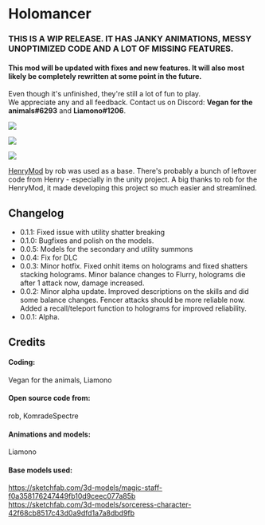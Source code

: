 # Holomancer
### **THIS IS A WIP RELEASE. IT HAS JANKY ANIMATIONS, MESSY UNOPTIMIZED CODE AND A LOT OF MISSING FEATURES.**
#### This mod will be updated with fixes and new features. It will also most likely be completely rewritten at some point in the future.
Even though it's unfinished, they're still a lot of fun to play.  
We appreciate any and all feedback. Contact us on Discord: **Vegan for the animals#6293** and **Liamono#1206**.

[![](https://cdn.discordapp.com/attachments/835219836585377812/839981261984366602/Screenshot_159.png)]()

[![](https://cdn.discordapp.com/attachments/835219836585377812/839981267915505724/Screenshot_160.png)]()

[![](https://cdn.discordapp.com/attachments/835219836585377812/839981271614619668/Screenshot_161.png)]()

[HenryMod](https://github.com/ArcPh1r3/HenryTutorial) by rob was used as a base. There's probably a bunch of leftover code from Henry - especially in the unity project. A big thanks to rob for the HenryMod, it made developing this project so much easier and streamlined.

## Changelog
- 0.1.1: Fixed issue with utility shatter breaking
- 0.1.0: Bugfixes and polish on the models.
- 0.0.5: Models for the secondary and utility summons
- 0.0.4: Fix for DLC
- 0.0.3: Minor hotfix. Fixed onhit items on holograms and fixed shatters stacking holograms. Minor balance changes to Flurry, holograms die after 1 attack now, damage increased.
- 0.0.2: Minor alpha update. Improved descriptions on the skills and did some balance changes. Fencer attacks should be more reliable now. Added a recall/teleport function to holograms for improved reliability. 
- 0.0.1: Alpha.

## Credits  
#### Coding:
Vegan for the animals, Liamono
#### Open source code from:
rob, KomradeSpectre
#### Animations and models:
Liamono
#### Base models used:
https://sketchfab.com/3d-models/magic-staff-f0a358176247449fb10d9ceec077a85b  
https://sketchfab.com/3d-models/sorceress-character-42f68cb8517c43d0a9dfd1a7a8dbd9fb

